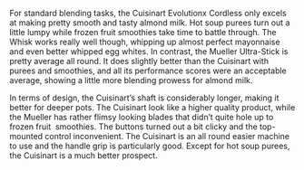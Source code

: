 For standard blending tasks, the Cuisinart Evolutionx Cordless only excels at making pretty smooth and tasty almond milk. Hot soup purees turn out a little lumpy while frozen fruit smoothies take time to battle through. The Whisk works really well though, whipping up almost perfect mayonnaise and even better whipped egg whites. In contrast, the Mueller Ultra-Stick is pretty average all round. It does slightly better than the Cuisinart with purees and smoothies, and all its performance scores were an acceptable average, showing a little more blending prowess for almond milk. 

In terms of design, the Cuisinart’s shaft is considerably longer, making it better for deeper pots. The Cuisinart look like a higher quality product, while the Mueller has rather flimsy looking blades that didn’t quite hole up to frozen fruit  smoothies. The buttons turned out a bit clicky and the top-mounted control inconvenient. The Cuisinart is an all round easier machine to use and the handle grip is particularly good. Except for hot soup purees, the Cuisinart is a much better prospect.